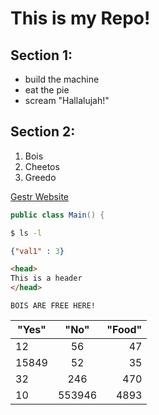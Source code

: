# This is my Repo!

## Section 1:
* build the machine
* eat the pie
* scream "Hallalujah!"

## Section 2:
1) Bois
2) Cheetos
3) Greedo

[Gestr Website](https://gestr.weebly.com/)

```java
public class Main() {
```

```bash
$ ls -l
```

```json
{"val1" : 3}
```

```html
<head>
This is a header
</head>
```

```
BOIS ARE FREE HERE!
``` 

| "Yes"  | "No" | "Food"|
|------- |:----:|------:|
|12      |  56  |  47   |
|15849     |  52  |  35   |
|32      |  246  |  470   |
|10     |  553946  |  4893 |

